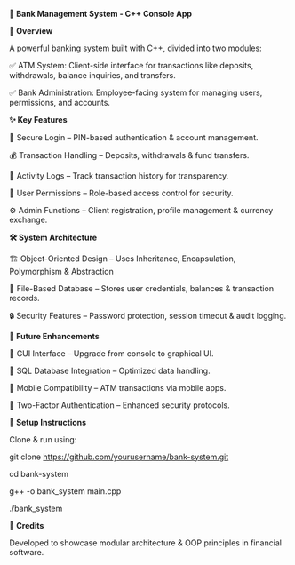**🚀 Bank Management System - C++ Console App**

**🔹 Overview**

A powerful banking system built with C++, divided into two modules:

✅ ATM System: Client-side interface for transactions like deposits, withdrawals, balance inquiries, and transfers.

✅ Bank Administration: Employee-facing system for managing users, permissions, and accounts.

**✨ Key Features**

🔑 Secure Login – PIN-based authentication & account management.

💰 Transaction Handling – Deposits, withdrawals & fund transfers.

📜 Activity Logs – Track transaction history for transparency.

👥 User Permissions – Role-based access control for security.

⚙️ Admin Functions – Client registration, profile management & currency exchange.

**🛠 System Architecture**

🏗️ Object-Oriented Design – Uses Inheritance, Encapsulation, Polymorphism & Abstraction

📁 File-Based Database – Stores user credentials, balances & transaction records.

🔒 Security Features – Password protection, session timeout & audit logging.

**🚀 Future Enhancements**

🔹 GUI Interface – Upgrade from console to graphical UI.

🔹 SQL Database Integration – Optimized data handling.

🔹 Mobile Compatibility – ATM transactions via mobile apps.

🔹 Two-Factor Authentication – Enhanced security protocols.



**📌 Setup Instructions**

Clone & run using:

git clone https://github.com/yourusername/bank-system.git  

cd bank-system  

g++ -o bank_system main.cpp  

./bank_system  



**📢 Credits**

Developed to showcase modular architecture & OOP principles in financial software.
